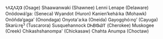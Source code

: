 𐓏𐒰𐓓𐒰𐓓𐒷 (Osage)
Shaawanwaki (Shawnee)
Lenni Lenape (Delaware)
Onödowáʼga: (Seneca)
Wyandot (Huron)
Kanienʼkehá꞉ka (Mohawk)
Onöñda’gaga’ (Onondaga)
Onyota'a:ka (Oneida)
Gayogo̱hó꞉nǫʼ (Cayuga)
Skarù:ręˀ (Tuscarora)
Susquehannock
ᎠᏂᏴᏫᏯᎢ (Cherokee)
Muskogee (Creek)
Chikashshanompa' (Chickasaw)
Chahta Anumpa (Choctaw)
